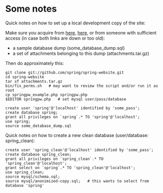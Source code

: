 # Some notes

Quick notes on how to set up a local development copy of the site:

Make sure you acquire from [here](http://springrts.com/dl/spring-website/), [here](http://www.springlobby.info/temp/spring_site/),
or from someone with sufficient access (in case both links are down or too old):

- a sample database dump (some_database_dump.sql)
- a set of attachments belonging to this dump (attachments.tar.gz)

Then do approximately this:

    git clone git://github.com/spring/spring-website.git
    cd spring-website
    tar xf attachments.tar.gz
    bin/fix_perms.sh   # may want to review the script and/or run it as root
    cp springpw_example.php springpw.php
    $EDITOR springpw.php   # set mysql user/pass/database

    create user 'spring'@'localhost' identified by 'some_pass';
    create database spring;
    grant all privileges on `spring`.* TO 'spring'@'localhost';
    use spring;
    source some_database_dump.sql

Quick notes on how to create a new clean database (user/database: spring_clean):

    create user 'spring_clean'@'localhost' identified by 'some_pass';
    create database spring_clean;
    grant all privileges on `spring_clean`.* TO 'spring_clean'@'localhost';
    grant select on `spring`.* TO 'spring_clean'@'localhost';
    use spring_clean;
    source mysql/schema.sql;
    source mysql/anonimized-copy.sql;   # this wants to select from database 'spring'

